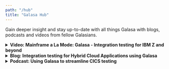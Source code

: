 ```yaml
---
path: "/hub"
title: "Galasa Hub"
---
```


Gain deeper insight and stay up-to-date with all things Galasa with blogs, podcasts and videos from fellow Galasians. 

<details>
<summary><b>Video: Mainframe a La Mode: Galasa - Integration testing for IBM Z and beyond</b></summary>
Galasa's open source automation framework enables mainframe developers to automate their apps for both IBM and hybrid cloud. <br>

**Author: Matthew Cousens, April 9, 2021**<br>
*Source: IBM.com*<br><br>
<a href="https://developer.ibm.com/videos/mainframe-a-la-mode-galasa-integration-testing-for-ibm-z-and-beyond/" target="_blank">
 Watch the video</a>
 </details> 

<details>
<summary><b>Blog: Integration testing for Hybrid Cloud Applications using Galasa</b></summary>
This paper explains how this testing can be achieved only in an effective and efficient way by autenable such automation. We specifically focus on Galasa. Galasa is an open-source deep integration test framework for hybrid cloud applications that allows teams to automate tests to run as part of a DevOps pipeline.<br>

**Author: Will Yates et al**<br>
*Source: An IBM Redpaper publication*<br><br>
<a href="http://www.redbooks.ibm.com/abstracts/redp5614.html?Open" target="_blank">
 Read the story</a>
 </details> 


<details>
<summary><b>Podcast: Using Galasa to streamline CICS testing</b></summary>
Before software goes into production, it needs to be tested, and "It looks good to me" just isn't good enough. To ensure maximum coverage is attained, testing tools and frameworks are the way to go, and in this episode, we hear from Will Yates and Michael Baylis about how the Galasa Project helps them ensure solutions pass all the right tests.  <br>

**Speakers: Will Yates & Mike Bayliss**<br>
*Source: A Terminal Talks podcast*<br><br>
<a href="https://www.terminaltalk.net/e/will-yates-and-michael-baylis-using-galasa-to-streamline-cics-testing/" target="_blank"> Listen to the podcast</a>
</details> 